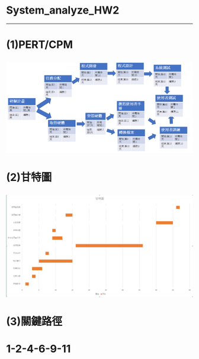 # System_analyze_HW2
---
# (1)PERT/CPM
![pert](pert.png "pert")
---
# (2)甘特圖
![kon](kon.png "kon")
---
# (3)關鍵路徑
# 1-2-4-6-9-11
